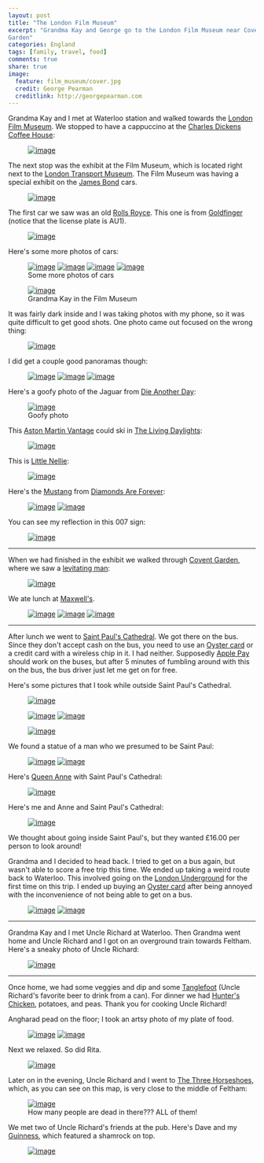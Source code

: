 ```yaml
---
layout: post
title: "The London Film Museum"
excerpt: "Grandma Kay and George go to the London Film Museum near Covent
Garden"
categories: England
tags: [family, travel, food]
comments: true
share: true
image:
  feature: film_museum/cover.jpg
  credit: George Pearman
  creditlink: http://georgepearman.com
---
```


Grandma Kay and I met at Waterloo station and walked towards the [London Film
Museum](http://londonfilmmuseum.com/home/).  We stopped to have a cappuccino at
the [Charles Dickens Coffee House](https://plus.google.com/117022728591701461989/about?gl=uk&hl=en):

<figure class="full">
	<a href="{{site.url}}/images/film_museum/1.jpg" title="Coffee at the Charles Dickens Coffee House"><img src="{{site.url}}/images/film_museum/1.jpg" alt="image"></a>
</figure>

The next stop was the exhibit at the Film Museum, which is located right next
to the [London Transport Museum](http://www.ltmuseum.co.uk).  The Film Museum
was having a special exhibit on the [James Bond](http://www.007.com) cars.

<figure class="full">
	<a href="{{site.url}}/images/film_museum/2.jpg" title="Film Museum"><img src="{{site.url}}/images/film_museum/2.jpg" alt="image"></a>
</figure>

The first car we saw was an old [Rolls Royce](http://www.rolls-royce.com).
This one is from [Goldfinger](https://en.wikipedia.org/wiki/Goldfinger_(film))
(notice that the license plate is AU1).

<figure class="full">
	<a href="{{site.url}}/images/film_museum/5.jpg" title="Rolls Royce"><img src="{{site.url}}/images/film_museum/5.jpg" alt="image"></a>
</figure>

Here's some more photos of cars:

<figure class="half">
	<a href="{{site.url}}/images/film_museum/8.jpg" title="A different Rolls Royce"><img src="{{site.url}}/images/film_museum/8.jpg" alt="image"></a>
	<a href="{{site.url}}/images/film_museum/10.jpg" title="Aston Martin"><img src="{{site.url}}/images/film_museum/10.jpg" alt="image"></a>
	<a href="{{site.url}}/images/film_museum/21.jpg" title="Mercury Cougar"><img src="{{site.url}}/images/film_museum/21.jpg" alt="image"></a>
	<a href="{{site.url}}/images/film_museum/22.jpg" title="Lotus Esprit"><img src="{{site.url}}/images/film_museum/22.jpg" alt="image"></a>
    <figcaption>Some more photos of cars</figcaption>
</figure>

<figure class="full">
	<a href="{{site.url}}/images/film_museum/16.jpg" title="Grandma Kay in the Film Museum"><img src="{{site.url}}/images/film_museum/16.jpg" alt="image"></a>
    <figcaption>Grandma Kay in the Film Museum</figcaption>
</figure>

It was fairly dark inside and I was taking photos with my phone, so it was
quite difficult to get good shots.  One photo came out focused on the wrong
thing:

<figure class="full">
	<a href="{{site.url}}/images/film_museum/12.jpg" title="Blurry Photo"><img src="{{site.url}}/images/film_museum/12.jpg" alt="image"></a>
</figure>

I did get a couple good panoramas though:

<figure class="full">
	<a href="{{site.url}}/images/film_museum/6.jpg" title="London Film Museum"><img src="{{site.url}}/images/film_museum/6.jpg" alt="image"></a>
	<a href="{{site.url}}/images/film_museum/15.jpg" title="London Film Museum"><img src="{{site.url}}/images/film_museum/15.jpg" alt="image"></a>
	<a href="{{site.url}}/images/film_museum/23.jpg" title="London Film Museum"><img src="{{site.url}}/images/film_museum/23.jpg" alt="image"></a>
</figure>

Here's a goofy photo of the Jaguar from [Die Another Day](https://en.wikipedia.org/wiki/Die_Another_Day):

<figure class="full">
	<a href="{{site.url}}/images/film_museum/17.jpg" title="Goofy photo of a Jaguar"><img src="{{site.url}}/images/film_museum/17.jpg" alt="image"></a>
    <figcaption>Goofy photo</figcaption>
</figure>

This [Aston Martin Vantage](https://en.wikipedia.org/wiki/Aston_Martin_V8_Vantage_(1977)) could ski in [The Living Daylights](https://en.wikipedia.org/wiki/The_Living_Daylights):

<figure class="full">
	<a href="{{site.url}}/images/film_museum/19.jpg" title="Aston Martin Vantage, The Living Daylights"><img src="{{site.url}}/images/film_museum/19.jpg" alt="image"></a>
</figure>

This is [Little Nellie](https://en.wikipedia.org/wiki/Wallis_WA-116_Agile):

<figure class="full">
	<a href="{{site.url}}/images/film_museum/20.jpg" title="Little Nellie"><img src="{{site.url}}/images/film_museum/20.jpg" alt="image"></a>
</figure>

Here's the [Mustang](https://en.wikipedia.org/wiki/Ford_Mustang_Mach_1) from [Diamonds Are Forever](https://en.wikipedia.org/wiki/Diamonds_Are_Forever_(film)):

<figure class="half">
	<a href="{{site.url}}/images/film_museum/25.jpg" title=""><img src="{{site.url}}/images/film_museum/25.jpg" alt="image"></a>
	<a href="{{site.url}}/images/film_museum/26.jpg" title=""><img src="{{site.url}}/images/film_museum/26.jpg" alt="image"></a>
</figure>

You can see my reflection in this 007 sign:

<figure class="full">
	<a href="{{site.url}}/images/film_museum/27.jpg" title="007 with George's reflection"><img src="{{site.url}}/images/film_museum/27.jpg" alt="image"></a>
</figure>

--- 

When we had finished in the exhibit we walked through [Covent Garden](http://www.coventgardenlondonuk.com), where we saw a [levitating man](https://www.youtube.com/watch?v=ZwvYkRzpq4g):

<figure class="full">
	<a href="{{site.url}}/images/film_museum/28.jpg" title="Levitating Man"><img src="{{site.url}}/images/film_museum/28.jpg" alt="image"></a>
</figure>

We ate lunch at [Maxwell's](http://www.maxwells.co.uk).

<figure class="third">
	<a href="{{site.url}}/images/film_museum/31.jpg" title="Lunch at Maxwell's"><img src="{{site.url}}/images/film_museum/31.jpg" alt="image"></a>
	<a href="{{site.url}}/images/film_museum/29.jpg" title="Lunch at Maxwell's"><img src="{{site.url}}/images/film_museum/29.jpg" alt="image"></a>
	<a href="{{site.url}}/images/film_museum/30.jpg" title="Lunch at Maxwell's"><img src="{{site.url}}/images/film_museum/30.jpg" alt="image"></a>
</figure>

---

After lunch we went to [Saint Paul's Cathedral](https://www.stpauls.co.uk).  We
got there on the bus.  Since they don't accept cash on the bus, you need to use
an [Oyster card](https://en.wikipedia.org/wiki/Oyster_card) or a credit card
with a wireless chip in it.  I had neither.  Supposedly [Apple Pay](https://tfl.gov.uk/fares-and-payments/contactless/other-methods-of-contactless-payment/apple-pay?cid=applepay) should work on the buses, but after 5 minutes of fumbling around with this on the bus, the bus driver just let me get on for free.

Here's some pictures that I took while outside Saint Paul's Cathedral.

<figure class="full">
	<a href="{{site.url}}/images/film_museum/42.jpg" title="Saint Paul's Cathedral"><img style="margin-bottom:0px;" src="{{site.url}}/images/film_museum/42.jpg" alt="image"></a>
</figure> <figure class="half">
	<a href="{{site.url}}/images/film_museum/32.jpg" title="Saint Paul's Cathedral"><img style="margin-bottom:0px;"  src="{{site.url}}/images/film_museum/32.jpg" alt="image"></a>
	<a href="{{site.url}}/images/film_museum/37.jpg" title="Saint Paul's Cathedral"><img style="margin-bottom:0px;"  src="{{site.url}}/images/film_museum/37.jpg" alt="image"></a>
</figure> <figure class="full">
	<a href="{{site.url}}/images/film_museum/34.jpg" title="Saint Paul's Cathedral"><img src="{{site.url}}/images/film_museum/34.jpg" alt="image"></a>
</figure>

We found a statue of a man who we presumed to be Saint Paul:

<figure class="half">
	<a href="{{site.url}}/images/film_museum/35.jpg" title="Saint Paul"><img src="{{site.url}}/images/film_museum/35.jpg" alt="image"></a>
	<a href="{{site.url}}/images/film_museum/36.jpg" title="Saint Paul, George, and Grandma Kay"><img src="{{site.url}}/images/film_museum/36.jpg" alt="image"></a>
</figure>

Here's [Queen Anne](http://secret-cities.com/2010/03/26/the-statue-of-queen-anne-at-st-pauls/) with Saint Paul's Cathedral:

<figure class="full">
	<a href="{{site.url}}/images/film_museum/41.jpg" title="Queen Anne and Saint Paul's Cathedral"><img src="{{site.url}}/images/film_museum/41.jpg" alt="image"></a>
</figure>

Here's me and Anne and Saint Paul's Cathedral:

<figure class="full">
	<a href="{{site.url}}/images/film_museum/39.jpg" title="Anne, Me, and Saint Paul's Cathedral"><img src="{{site.url}}/images/film_museum/39.jpg" alt="image"></a>
</figure>

We thought about going inside Saint Paul's, but they wanted £16.00 per person to look
around!

Grandma and I decided to head back.  I tried to get on a bus again, but wasn't
able to score a free trip this time.  We ended up taking a weird route back to
Waterloo.  This involved going on the [London
Underground](https://en.wikipedia.org/wiki/London_Underground) for the first
time on this trip. I ended up buying an [Oyster card](https://tfl.gov.uk/fares-and-payments/oyster/using-oyster/where-you-can-use-oyster) after being annoyed with the inconvenience of not being able to get on a bus.

<figure class="half">
	<a href="{{site.url}}/images/film_museum/43.jpg" title="Selfie with an Underground map"><img src="{{site.url}}/images/film_museum/43.jpg" alt="image"></a>
	<a href="{{site.url}}/images/film_museum/44.jpg" title="George on the underground"><img src="{{site.url}}/images/film_museum/44.jpg" alt="image"></a>
</figure>

---

Grandma Kay and I met Uncle Richard at Waterloo.  Then Grandma went home and
Uncle Richard and I got on an overground train towards Feltham.  Here's a sneaky photo of
Uncle Richard:

<figure class="full">
	<a href="{{site.url}}/images/film_museum/45.jpg" title="Uncle Richard on the overground"><img src="{{site.url}}/images/film_museum/45.jpg" alt="image"></a>
</figure>

---

Once home, we had some veggies and dip and some [Tanglefoot](https://en.wikipedia.org/wiki/Hall_%26_Woodhouse#Tanglefoot) (Uncle Richard's favorite beer to drink from a can).  For dinner we had [Hunter's Chicken](http://www.bbcgoodfood.com/recipes/2303654/hunters-chicken), potatoes, and peas.  Thank you for cooking Uncle Richard!

Angharad pead on the floor; I took an artsy photo of my plate of food.

<figure class="half">
	<a href="{{site.url}}/images/film_museum/46.jpg" title="Tanglefoot"><img src="{{site.url}}/images/film_museum/46.jpg" alt="image"></a>
	<a href="{{site.url}}/images/film_museum/48.jpg" title="Artsy photo of dinner"><img src="{{site.url}}/images/film_museum/48.jpg" alt="image"></a>
</figure>

Next we relaxed.  So did Rita.

<figure class="full">
	<a href="{{site.url}}/images/film_museum/49.jpg" title="Rita relaxes"><img src="{{site.url}}/images/film_museum/49.jpg" alt="image"></a>
</figure>

Later on in the evening, Uncle Richard and I went to [The Three Horseshoes](https://plus.google.com/107377162557467748076/about?gl=uk&hl=en), which, as you can see on this map, is very close to the middle of Feltham:

<figure class="full">
	<a href="{{site.url}}/images/film_museum/middle_feltham.png" title="Three Horseshoes is near the middle of Feltham"><img src="{{site.url}}/images/film_museum/middle_feltham.png" alt="image"></a>
    <figcaption>How many people are dead in there??? ALL of them!</figcaption>
</figure>

We met two of Uncle Richard's friends at the pub.  Here's Dave and my
[Guinness](http://www.guinness.com/en-gb/), which featured a shamrock on top.

<figure class="full">
	<a href="{{site.url}}/images/film_museum/50.jpg" title="Uncle Richard's friend Dave"><img src="{{site.url}}/images/film_museum/50.jpg" alt="image"></a>
</figure>
